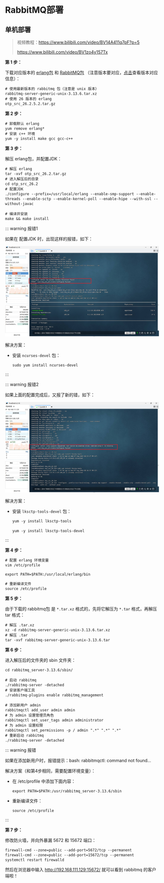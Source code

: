 # RabbitMQ部署

## 单机部署

>视频教程：https://www.bilibili.com/video/BV14A411q7pF?p=5
>
>https://www.bilibili.com/video/BV1zo4y157Tx



**第 1 步：**

下载对应版本的 [erlang包](https://www.erlang.org/downloads) 和 [RabbitMQ包](https://www.rabbitmq.com/docs/install-generic-unix) （注意版本要对应，[点击](https://www.rabbitmq.com/docs/install-generic-unix)查看版本对应信息）：

```shell
# 使用最新版本的 rabbitmq 包（注意是 unix 版本）
rabbitmq-server-generic-unix-3.13.6.tar.xz
# 使用 26 版本的 erlang
otp_src_26.2.5.2.tar.gz
```



**第 2 步：**

```shell
# 卸载默认 erlang
yum remove erlang*
# 安装 c++ 环境
yum -y install make gcc gcc-c++
```



**第 3 步：**

解压 erlang包，并配置JDK：

```shell
# 解压 erlang
tar -xvf otp_src_26.2.tar.gz
# 进入解压后的目录
cd otp_src_26.2
# 配置JDK
./configure --prefix=/usr/local/erlang --enable-smp-support --enable-threads --enable-sctp --enable-kernel-poll --enable-hipe --with-ssl --without-javac

# 编译并安装
make && make install
```

::: warning 报错1

如果在 配置JDK 时，出现这样的报错，如下：

![](./assets/报错1.png)

解决方案：

- 安装 `ncurses-devel` 包：

  ```shell
  sudo yum install ncurses-devel
  ```

:::

::: warning 报错2

如果上面的配置完成后，又报了新的错，如下：

![](./assets/报错2.png)

解决方案：

- 安装 `lksctp-tools-devel` 包：

  ```shell
  yum -y install lksctp-tools
  
  yum -y install lksctp-tools-devel
  ```

:::



**第 4 步：**

```shell
# 配置 erlang 环境变量
vim /etc/profile
```

```shell
export PATH=$PATH:/usr/local/erlang/bin
```

```shell
# 重新编译文件
source /etc/profile
```



**第 5 步：**

由于下载的 rabbitmq包 是 `*.tar.xz` 格式的，先将它解压为 `*.tar` 格式，再解压 tar 格式：

```shell
# 解压 .tar.xz
xz -d rabbitmq-server-generic-unix-3.13.6.tar.xz
# 解压 .tar
tar -xvf rabbitmq-server-generic-unix-3.13.6.tar
```



**第 6 步：**

进入解压后的文件夹的 sbin 文件夹：

```shell
cd rabbitmq_server-3.13.6/sbin/

# 启动 rabbitmq
./rabbitmq-server -detached
# 安装客户端工具
./rabbitmq-plugins enable rabbitmq_management

# 添加新用户 admin
rabbitmqctl add_user admin admin
# 为 admin 设置管理员角色
rabbitmqctl set_user_tags admin administrator
# 为 admin 设置权限
rabbitmqctl set_permissions -p / admin ".*" ".*" ".*"
# 重新启动 rabbitmq
./rabbitmq-server -detached
```

::: warning 报错

如果在添加新用户时，报错提示：bash: rabbitmqctl: command not found...

解决方案（和第4步相同，需要配置环境变量）：

- 在 /etc/profile 中添加下面内容：

  ```shell
  export PATH=$PATH:/usr/rabbitmq_server-3.13.6/sbin
  ```

- 重新编译文件：

  ```shell
  source /etc/profile
  ```

:::

**第 7 步：**

修改防火墙，并向外暴漏 5672 和 15672 端口：

```shell
firewall-cmd --zone=public --add-port=5672/tcp --permanent
firewall-cmd --zone=public --add-port=15672/tcp --permanent
systemctl restart firewalld
```

然后在浏览器中输入 http://192.168.111.129:15672/ 就可以看到 rabbitmq 的客户端啦！
